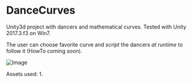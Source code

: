 # DanceCurves
Unity3d project with dancers and mathematical curves. Tested with Unity 2017.3.f3 on Win7.

The user can choose  favorite curve and *script* the dancers *at runtime* to follow it (HowTo coming soon).

![Image](../master/DanceCurvesScreenShot.jpg?raw=true)

Assets used:
1. 


